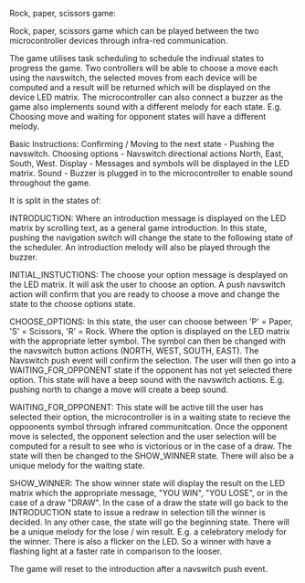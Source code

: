Rock, paper, scissors game:

Rock, paper, scissors game which can be played between the two microcontroller devices through infra-red communication.

The game utilises task scheduling to schedule the indivual states to progress the game. Two controllers will be able to
choose a move each using the navswitch, the selected moves from each device will be computed and a result will be 
returned which will be displayed on the device LED matrix. The microcontroller can also connect a buzzer as the game also 
implements sound with a different melody for each state. E.g. Choosing move and waiting for opponent states will have a 
different melody.

Basic Instructions:
    Confirming / Moving to the next state - Pushing the navswitch.
    Choosing options - Navswitch directional actions North, East, South, West.
    Display - Messages and symbols will be displayed in the LED matrix.
    Sound - Buzzer is plugged in to the microcontroller to enable sound throughout the game. 

It is split in the states of:

INTRODUCTION:
    Where an introduction message is displayed on the LED matrix by scrolling text, as a general game introduction.
    In this state, pushing the navigation switch will change the state to the following state of the scheduler. An 
    introduction melody will also be played through the buzzer.

INITIAL_INSTUCTIONS:
    The choose your option message is desplayed on the LED matrix. It will ask the user to choose an option. A push
    navswitch action will confirm that you are ready to choose a move and change the state to the choose options 
    state.

CHOOSE_OPTIONS:
    In this state, the user can choose between 'P' = Paper, 'S' = Scissors, 'R' = Rock. Where the option is displayed 
    on the LED matrix with the appropriate letter symbol. The symbol can then be changed with the navswitch button 
    actions (NORTH, WEST, SOUTH, EAST). The Navswitch push event will confirm the selection. The user will then go into 
    a WAITING_FOR_OPPONENT state if the opponent has not yet selected there option. This state will have a beep sound 
    with the navswitch actions. E.g. pushing north to change a move will create a beep sound.
    
WAITING_FOR_OPPONENT: 
    This state will be active till the user has selected their option, the microcontroller is in a waiting state to 
    recieve the oppoonents symbol through infrared communitcation. Once the opponent move is selected, the opponent
    selection and the user selection will be computed for a result to see who is victorious or in the case of a draw.
    The state will then be changed to the SHOW_WINNER state. There will also be a unique melody for the waiting state.
    
SHOW_WINNER:
    The show winner state will display the result on the LED matrix which the appropriate message, "YOU WIN", "YOU LOSE",
    or in the case of a draw "DRAW". In the case of a draw the state will go back to the INTRODUCTION state to issue a 
    redraw in selection till the winner is decided. In any other case, the state will go the beginning state. There will
    be a unique melody for the lose / win result. E.g. a celebratory melody for the winner. There is also a flicker on the
    LED. So a winner with have a flashing light at a faster rate in comparison to the looser. 
    
The game will reset to the introduction after a navswitch push event.
    